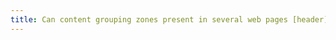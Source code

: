 ```yaml
---
title: Can content grouping zones present in several web pages [header](#header-zone), [main content](#menu-and-navigation-bar), [main content](#main-content-zone), [footer](#footer-zone) and [search engine](#search-engine-internal-to-a-website)) be reached or avoided?
---
```

